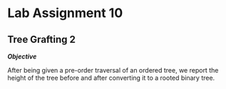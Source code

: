 Lab Assignment 10
=================

Tree Grafting 2
---------------

___Objective___

After being given a pre-order traversal of an ordered tree, we report the height of the tree before and after converting it to a rooted binary tree.
